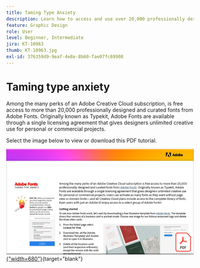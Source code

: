 ```yaml
---
title: Taming Type Anxiety
description: Learn how to access and use over 20,000 professionally designed fonts in Creative Cloud
feature: Graphic Design
role: User
level: Beginner, Intermediate
jira: KT-10963
thumb: KT-10963.jpg
exl-id: 376359d9-9eaf-4e8e-8b60-fae07fc69908
---
```

# Taming type anxiety

Among the many perks of an Adobe Creative Cloud subscription, is free access to more than 20,000 professionally designed and curated fonts from Adobe Fonts. Originally known as Typekit, Adobe Fonts are available through a single licensing agreement that gives designers unlimited creative use for personal or commercial projects.

Select the image below to view or download this PDF tutorial.

[![First page image of tutorial](assets/TamingTypeAnxiety.png){"width=680"}](assets/Adobe-Fonts-Taming-Font-Anxiety.pdf){target="blank"}
